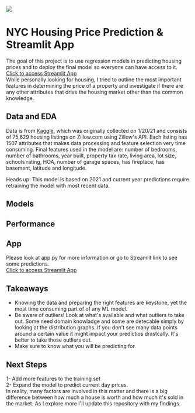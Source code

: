 ![](https://cdn.shopify.com/s/files/1/0902/2046/products/NYC-Rowhouses-final-2000px-w_1200x1200.jpg?v=1661202266)

# NYC Housing Price Prediction & Streamlit App 
The goal of this project is to use regression models in predicting housing prices and to deploy the final model so everyone can have access to it.  
[Click to access Streamlit App](https://baharbiazar-nyhousing-app-3l9e70.streamlit.app/)  
While personally looking for housing, I tried to outline the most important features in determining the price of a property and investigate if there are any other attributes that drive the housing market other than the common knowledge. 
## Data and EDA
Data is from [Kaggle](https://www.kaggle.com/datasets/ericpierce/new-york-housing-zillow-api), which was originally collected on 1/20/21 and consists of 75,629 housing listings on Zillow.com using Zillow's API. Each listing has 1507 attributes that makes data processing and feature selection very time consuming.
Final features used in the model are: number of bedrooms, number of bathrooms, year built, property tax rate, living area, lot size, schools rating, HOA, number of garage spaces, has fireplace, has basement, latitude and longitude.
          

Heads up: This model is based on 2021 and current year predictions require retraining the model with most recent data.

## Models

## Performance

## App
Please look at app.py for more information or go to Streamlit link to see some predictions.  
[Click to access Streamlit App](https://baharbiazar-nyhousing-app-3l9e70.streamlit.app/) 
## Takeaways
- Knowing the data and preparing the right features are keystone, yet the most time consuming part of of any ML model. 
- Be aware of outliers! Look at what's available and what outliers to take out. Some need domain knowladge and some are detecable simply by looking at the distribution graphs. If you don't see many data points around a certain value it might impact your predictios drastcally. It's better to take those outliers out.
- Make sure to know what you will be predicting for. 
## Next Steps
1- Add more features to the training set  
2- Expand the model to predict current day prices.  
In reality, many factors are involved in this matter and there is a big difference between how much a house is worth and how much it's sold in the market. As I explore more I'll update this repository with my findings.
